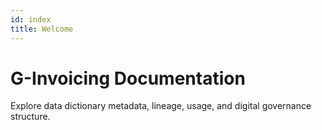 ```yaml
---
id: index
title: Welcome
---
```


# G-Invoicing Documentation

Explore data dictionary metadata, lineage, usage, and digital governance structure.